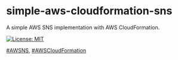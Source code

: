# simple-aws-cloudformation-sns
A simple AWS SNS implementation with AWS CloudFormation.

[![License: MIT](https://img.shields.io/badge/License-MIT-yellow.svg)](https://opensource.org/licenses/MIT)

[#AWSNS](https://aws.amazon.com/sns), [#AWSCloudFormation](https://aws.amazon.com/cloudformation)